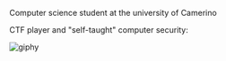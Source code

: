 Computer science student at the university of Camerino

CTF player and "self-taught" computer security:

![giphy](https://github.com/P-Michele/P-Michele/assets/112398609/9ee29d9d-b1aa-4ab1-8f8b-f380d313ecf2)




